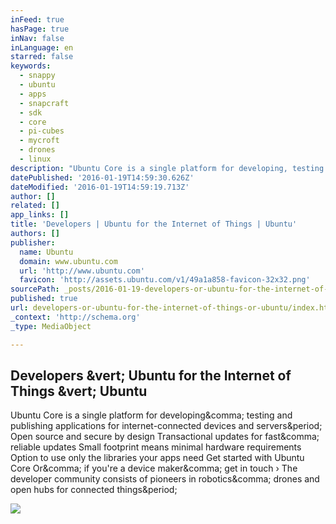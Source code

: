 ```yaml
---
inFeed: true
hasPage: true
inNav: false
inLanguage: en
starred: false
keywords:
  - snappy
  - ubuntu
  - apps
  - snapcraft
  - sdk
  - core
  - pi-cubes
  - mycroft
  - drones
  - linux
description: "Ubuntu Core is a single platform for developing, testing and publishing applications for internet-connected devices and servers. Open source and secure by design Transactional updates for fast, reliable updates Small footprint means minimal hardware requirements Option to use only the libraries your apps need Get started with Ubuntu Core Or, if you're a device maker, get in touch › The developer community consists of pioneers in robotics, drones and open hubs for connected things."
datePublished: '2016-01-19T14:59:30.626Z'
dateModified: '2016-01-19T14:59:19.713Z'
author: []
related: []
app_links: []
title: 'Developers | Ubuntu for the Internet of Things | Ubuntu'
authors: []
publisher:
  name: Ubuntu
  domain: www.ubuntu.com
  url: 'http://www.ubuntu.com'
  favicon: 'http://assets.ubuntu.com/v1/49a1a858-favicon-32x32.png'
sourcePath: _posts/2016-01-19-developers-or-ubuntu-for-the-internet-of-things-or-ubuntu.md
published: true
url: developers-or-ubuntu-for-the-internet-of-things-or-ubuntu/index.html
_context: 'http://schema.org'
_type: MediaObject

---
```

<article style=""><h1>Developers &amp;vert; Ubuntu for the Internet of Things &amp;vert; Ubuntu</h1><p>Ubuntu Core is a single platform for developing&amp;comma; testing and publishing applications for internet-connected devices and servers&amp;period; Open source and secure by design Transactional updates for fast&amp;comma; reliable updates Small footprint means minimal hardware requirements Option to use only the libraries your apps need Get started with Ubuntu Core Or&amp;comma; if you're a device maker&amp;comma; get in touch › The developer community consists of pioneers in robotics&amp;comma; drones and open hubs for connected things&amp;period;</p><img src="http://assets.ubuntu.com/v1/8b907c80-iot-developers-hero.jpg?q=60&amp;w=768" /></article>